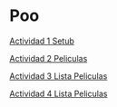 # Poo


[Actividad 1 Setub](./Setup/README.md)

[Actividad 2 Peliculas](./Peliculas/Program.cs)

[Actividad 3 Lista Peliculas](./Litapeliculas/Program.cs)

[Actividad 4 Lista Peliculas](./Actores/Program.cs)